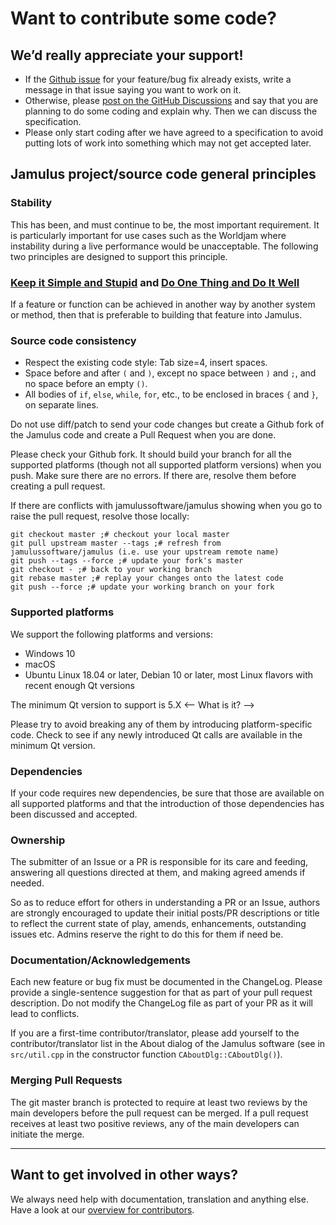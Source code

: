# Want to contribute some code? 

## We’d really appreciate your support!

- If the [Github issue](https://github.com/jamulussoftware/jamulus/issues) for your feature/bug fix already exists, write a message in that issue saying you want to work on it. 
- Otherwise, please [post on the GitHub Discussions](https://github.com/jamulussoftware/jamulus/discussions) and say that you are planning to do some coding and explain why. Then we can discuss the specification. 
- Please only start coding after we have agreed to a specification to avoid putting lots of work into something which may not get accepted later.

## Jamulus project/source code general principles

### Stability
This has been, and must continue to be, the most important requirement. It is particularly important for use cases such as the Worldjam where instability during a live performance would be unacceptable. The following two principles are designed to support this principle.

### [Keep it Simple and Stupid](https://en.wikipedia.org/wiki/KISS_principle) and [Do One Thing and Do It Well](https://en.wikipedia.org/wiki/Unix_philosophy#Do_One_Thing_and_Do_It_Well)
If a feature or function can be achieved in another way by another system or method, then that is preferable to building that feature into Jamulus. 

### Source code consistency
- Respect the existing code style: Tab size=4, insert spaces.
- Space before and after `(` and `)`, except no space between `)` and `;`, and no space before an empty `()`.
- All bodies of `if`, `else`, `while`, `for`, etc., to be enclosed in braces `{` and `}`, on separate lines.

Do not use diff/patch to send your code changes but create a Github fork of the Jamulus code and create a Pull Request when you are done.

Please check your Github fork. It should build your branch for all the supported platforms (though not all supported platform versions) when you push. Make sure there are no errors. If there are, resolve them before creating a pull request.

If there are conflicts with jamulussoftware/jamulus showing when you go to raise the pull request, resolve those locally:
~~~
git checkout master ;# checkout your local master
git pull upstream master --tags ;# refresh from jamulussoftware/jamulus (i.e. use your upstream remote name)
git push --tags --force ;# update your fork's master
git checkout - ;# back to your working branch
git rebase master ;# replay your changes onto the latest code
git push --force ;# update your working branch on your fork
~~~

### Supported platforms
We support the following platforms and versions:
- Windows 10 <!-- Is this the only version? Do we have to specify a specific sub-version? -->
- macOS <!-- Which versions? -->
- Ubuntu Linux 18.04 or later, Debian 10 or later, most Linux flavors with recent enough Qt versions
<!-- Do we support BSD? I think a recent discussion was about FreeBSD? -->
<!-- Should we already list Android? If so, what platforms/versions? -->

The minimum Qt version to support is 5.X <-- What is it? -->

Please try to avoid breaking any of them by introducing platform-specific code. Check to see if any newly introduced Qt calls are available in the minimum Qt version.

### Dependencies
If your code requires new dependencies, be sure that those are available on all supported platforms and that the introduction of those dependencies has been discussed and accepted.

### Ownership
The submitter of an Issue or a PR is responsible for its care and feeding, answering all questions directed at them, and making agreed amends if needed. 

So as to reduce effort for others in understanding a PR or an Issue, authors are strongly encouraged to update their initial posts/PR descriptions or title to reflect the current state of play, amends, enhancements, outstanding issues etc. Admins reserve the right to do this for them if need be.

### Documentation/Acknowledgements
Each new feature or bug fix must be documented in the ChangeLog. Please provide a single-sentence suggestion for that as part of your pull request description. Do not modify the ChangeLog file as part of your PR as it will lead to conflicts.

If you are a first-time contributor/translator, please add yourself to the contributor/translator list in the About dialog of the Jamulus software (see in `src/util.cpp` in the constructor function `CAboutDlg::CAboutDlg()`).

### Merging Pull Requests
The git master branch is protected to require at least two reviews by the main developers before the pull request can be merged. If a pull request receives at least two positive reviews, any of the main developers can initiate the merge.

---

## Want to get involved in other ways? 

We always need help with documentation, translation and anything else. Have a look at our [overview for contributors](https://jamulus.io/wiki/Contribution).
